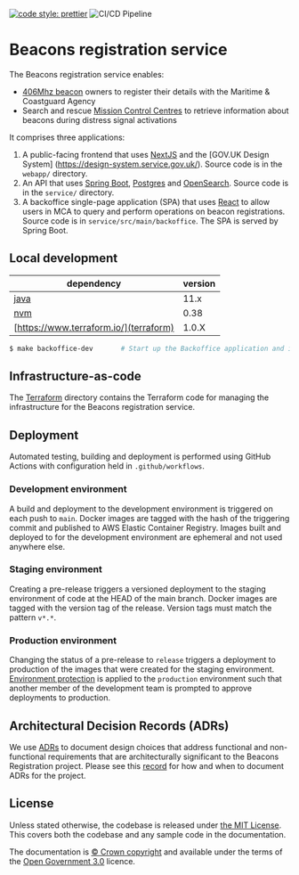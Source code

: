 [![code style: prettier](https://img.shields.io/badge/code_style-prettier-ff69b4.svg?style=flat-square)](https://github.com/prettier/prettier)
![CI/CD Pipeline](https://github.com/mcagov/beacons/actions/workflows/on-push.yml/badge.svg)

# Beacons registration service

The Beacons registration service enables:

- [406Mhz beacon](https://www.gov.uk/maritime-safety-weather-and-navigation/register-406-mhz-beacons) owners to register their details with the Maritime & Coastguard Agency
- Search and rescue [Mission Control Centres](<https://en.wikipedia.org/wiki/Mission_control_centre_(Cospas-Sarsat)>) to retrieve information about beacons during distress signal activations

It comprises three applications:

1. A public-facing frontend that uses [NextJS](https://nextjs.org/) and the [GOV.UK Design System]
   (https://design-system.service.gov.uk/). Source code is in the `webapp/` directory.
2. An API that uses [Spring Boot](https://spring.io/projects/spring-boot), [Postgres](https://www.postgresql.org/)
   and [OpenSearch](https://opensearch.org/). Source code is in the `service/` directory.
3. A backoffice single-page application (SPA) that uses [React](https://reactjs.org/docs/create-a-new-react-app.html)
   to allow users in MCA to query and perform operations on beacon registrations. Source code is in
   `service/src/main/backoffice`. The SPA is served by Spring Boot.

## Local development

| **dependency**                                    | **version** |
| ------------------------------------------------- | ----------- |
| [java](https://openjdk.java.net/projects/jdk/11/) | 11.x        |
| [nvm](https://github.com/nvm-sh/nvm)              | 0.38        |
| [https://www.terraform.io/](terraform)            | 1.0.X       |

```bash
$ make backoffice-dev       # Start up the Backoffice application and its backing services for development
```

## Infrastructure-as-code

The [Terraform](./terraform) directory contains the Terraform code for managing the infrastructure for the Beacons
registration service.

## Deployment

Automated testing, building and deployment is performed using GitHub Actions with configuration held in
`.github/workflows`.

### Development environment

A build and deployment to the development environment is triggered on each push to `main`. Docker images are tagged
with the hash of the triggering commit and published to AWS Elastic Container Registry. Images built and deployed to
for the development environment are ephemeral and not used anywhere else.

### Staging environment

Creating a pre-release triggers a versioned deployment to the staging environment of code at the HEAD of the main
branch. Docker images are tagged with the version tag of the release. Version tags must match the pattern `v*.*`.

### Production environment

Changing the status of a pre-release to `release` triggers a deployment to production of the images that were created
for the staging environment. [Environment protection](https://docs.github.com/en/actions/managing-workflow-runs/reviewing-deployments)
is applied to the `production` environment such that another member of the development team is prompted to approve
deployments to production.

## Architectural Decision Records (ADRs)

We use [ADRs](./docs/adr) to document design choices that address functional and non-functional requirements that are architecturally significant to the Beacons Registration project. Please see this [record](docs/adr/0003-2021-02-24-when-to-adr.md) for how and when to document ADRs for the project.

## License

Unless stated otherwise, the codebase is released under [the MIT License][mit].
This covers both the codebase and any sample code in the documentation.

The documentation is [&copy; Crown copyright][copyright] and available under the terms
of the [Open Government 3.0][ogl] licence.

[mit]: LICENCE
[copyright]: http://www.nationalarchives.gov.uk/information-management/re-using-public-sector-information/uk-government-licensing-framework/crown-copyright/
[ogl]: http://www.nationalarchives.gov.uk/doc/open-government-licence/version/3/
